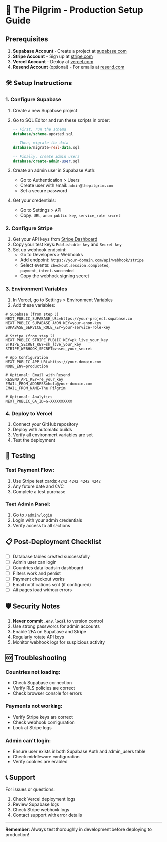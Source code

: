 # 🚀 The Pilgrim - Production Setup Guide

## Prerequisites

1. **Supabase Account** - Create a project at [supabase.com](https://supabase.com)
2. **Stripe Account** - Sign up at [stripe.com](https://stripe.com)
3. **Vercel Account** - Deploy at [vercel.com](https://vercel.com)
4. **Resend Account** (optional) - For emails at [resend.com](https://resend.com)

## 🛠️ Setup Instructions

### 1. Configure Supabase

1. Create a new Supabase project
2. Go to SQL Editor and run these scripts in order:
   ```sql
   -- First, run the schema
   database/schema-updated.sql
   
   -- Then, migrate the data
   database/migrate-real-data.sql
   
   -- Finally, create admin users
   database/create-admin-user.sql
   ```

3. Create an admin user in Supabase Auth:
   - Go to Authentication > Users
   - Create user with email: `admin@thepilgrim.com`
   - Set a secure password

4. Get your credentials:
   - Go to Settings > API
   - Copy: `URL`, `anon public key`, `service_role secret`

### 2. Configure Stripe

1. Get your API keys from [Stripe Dashboard](https://dashboard.stripe.com/apikeys)
2. Copy your test keys: `Publishable key` and `Secret key`
3. Set up webhook endpoint:
   - Go to Developers > Webhooks
   - Add endpoint: `https://your-domain.com/api/webhook/stripe`
   - Select events: `checkout.session.completed`, `payment_intent.succeeded`
   - Copy the webhook signing secret

### 3. Environment Variables

1. In Vercel, go to Settings > Environment Variables
2. Add these variables:

```env
# Supabase (from step 1)
NEXT_PUBLIC_SUPABASE_URL=https://your-project.supabase.co
NEXT_PUBLIC_SUPABASE_ANON_KEY=your-anon-key
SUPABASE_SERVICE_ROLE_KEY=your-service-role-key

# Stripe (from step 2)
NEXT_PUBLIC_STRIPE_PUBLIC_KEY=pk_live_your_key
STRIPE_SECRET_KEY=sk_live_your_key
STRIPE_WEBHOOK_SECRET=whsec_your_secret

# App Configuration
NEXT_PUBLIC_APP_URL=https://your-domain.com
NODE_ENV=production

# Optional: Email with Resend
RESEND_API_KEY=re_your_key
EMAIL_FROM_ADDRESS=hola@your-domain.com
EMAIL_FROM_NAME=The Pilgrim

# Optional: Analytics
NEXT_PUBLIC_GA_ID=G-XXXXXXXXXX
```

### 4. Deploy to Vercel

1. Connect your GitHub repository
2. Deploy with automatic builds
3. Verify all environment variables are set
4. Test the deployment

## 🧪 Testing

### Test Payment Flow:
1. Use Stripe test cards: `4242 4242 4242 4242`
2. Any future date and CVC
3. Complete a test purchase

### Test Admin Panel:
1. Go to `/admin/login`
2. Login with your admin credentials
3. Verify access to all sections

## 📋 Post-Deployment Checklist

- [ ] Database tables created successfully
- [ ] Admin user can login
- [ ] Countries data loads in dashboard
- [ ] Filters work and persist
- [ ] Payment checkout works
- [ ] Email notifications sent (if configured)
- [ ] All pages load without errors

## 🛡️ Security Notes

1. **Never commit `.env.local`** to version control
2. Use strong passwords for admin accounts
3. Enable 2FA on Supabase and Stripe
4. Regularly rotate API keys
5. Monitor webhook logs for suspicious activity

## 🆘 Troubleshooting

### Countries not loading:
- Check Supabase connection
- Verify RLS policies are correct
- Check browser console for errors

### Payments not working:
- Verify Stripe keys are correct
- Check webhook configuration
- Look at Stripe logs

### Admin can't login:
- Ensure user exists in both Supabase Auth and admin_users table
- Check middleware configuration
- Verify cookies are enabled

## 📞 Support

For issues or questions:
1. Check Vercel deployment logs
2. Review Supabase logs
3. Check Stripe webhook logs
4. Contact support with error details

---

**Remember**: Always test thoroughly in development before deploying to production!